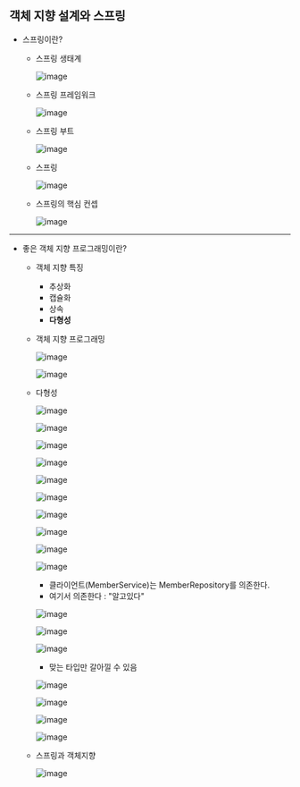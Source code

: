 ## **객체 지향 설계와 스프링**
  * 스프링이란?
    * 스프링 생태계
     
      ![image](https://user-images.githubusercontent.com/79301439/158008428-01eef09b-b0ce-4013-a7bb-e68733beedb5.png)
    * 스프링 프레임워크
     
      ![image](https://user-images.githubusercontent.com/79301439/158008454-e951eda6-c87d-4a7a-9482-ecc0da538a94.png)
    * 스프링 부트
    
      ![image](https://user-images.githubusercontent.com/79301439/158008667-b78254c5-c946-4e7f-90f2-1572ec73317d.png)
    * 스프링
    
      ![image](https://user-images.githubusercontent.com/79301439/158008707-ecb5ff37-665b-4626-80a7-47e784b3f673.png)

    * 스프링의 핵심 컨셉
    
      ![image](https://user-images.githubusercontent.com/79301439/158008742-56f4833d-884f-43ab-88b7-209ff31d23fc.png)


***
  * 좋은 객체 지향 프로그래밍이란?
    * 객체 지향 특징
      * 추상화
      * 캡슐화
      * 상속
      * __다형성__
    * 객체 지향 프로그래밍
      
      ![image](https://user-images.githubusercontent.com/79301439/158780144-dbebac31-b6a5-4cff-8aee-c92a31c9dfce.png)

      ![image](https://user-images.githubusercontent.com/79301439/158780254-f8941e5a-e2bc-47c8-a5d5-61753378864b.png)
      
    * 다형성
      
      ![image](https://user-images.githubusercontent.com/79301439/158780687-58e81636-85ad-43e6-9972-d3f8e9ab84cc.png)
      
      ![image](https://user-images.githubusercontent.com/79301439/158780774-4df4a3e8-bf74-4b74-a0ab-0de5a4e3f65f.png)

      ![image](https://user-images.githubusercontent.com/79301439/158780841-2b25d386-be8d-4ef0-b483-f5bffd2ce9ba.png)

      ![image](https://user-images.githubusercontent.com/79301439/158780895-0c33dab8-219e-4161-a7de-89fb8743b285.png)

      ![image](https://user-images.githubusercontent.com/79301439/158780944-d5a4b53e-1eb7-413c-a982-f12c932c298f.png)

      ![image](https://user-images.githubusercontent.com/79301439/158780976-ef7eefb6-486d-4aa7-b1d3-ad010ac70e5f.png)
      
      ![image](https://user-images.githubusercontent.com/79301439/158781058-bc51193e-e786-4b00-835e-1996467c3c06.png)

      ![image](https://user-images.githubusercontent.com/79301439/158781096-88d9fecd-21e5-4ccd-a324-a128d5348809.png)
      
      ![image](https://user-images.githubusercontent.com/79301439/158781137-cd113635-3cf9-4246-92bd-0868f2c4270c.png)

      ![image](https://user-images.githubusercontent.com/79301439/158781193-7cd277c5-2939-4e50-838a-81baa10f38fd.png)
      * 클라이언트(MemberService)는 MemberRepository를 의존한다.
      * 여기서 의존한다 : "알고있다"

      ![image](https://user-images.githubusercontent.com/79301439/158781407-085f2a51-c308-4055-9d82-60996dd02594.png)
      
      ![image](https://user-images.githubusercontent.com/79301439/158781445-ea096ac2-e92f-4f69-b13e-12cbb9292ac8.png)
      
      ![image](https://user-images.githubusercontent.com/79301439/158781569-8bb186ad-e553-42a7-bcb6-e3def3ceb170.png)
      * 맞는 타입만 갈아낄 수 있음

      ![image](https://user-images.githubusercontent.com/79301439/158781663-62b88fb7-a16c-44bd-b497-6b15b034d0a0.png)
      
      ![image](https://user-images.githubusercontent.com/79301439/158781741-47164f84-ac89-4380-a738-5693e364ee16.png)
      
      ![image](https://user-images.githubusercontent.com/79301439/158781820-b3ae2968-a9a0-43fd-b306-c22ba60a8ff8.png)
      
      ![image](https://user-images.githubusercontent.com/79301439/158781863-c9d2950e-d676-4551-a316-fc913546763b.png)
 
    * 스프링과 객체지향
      
      ![image](https://user-images.githubusercontent.com/79301439/158780468-43cc9e91-2894-47bd-8ecc-3df7ba6818ed.png)
